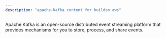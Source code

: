 ```yaml
---
description: "apache-kafka content for buildon.aws"
---
```

Apache Kafka is an open-source distributed event streaming platform that provides mechanisms for you to store, process, and share events.
